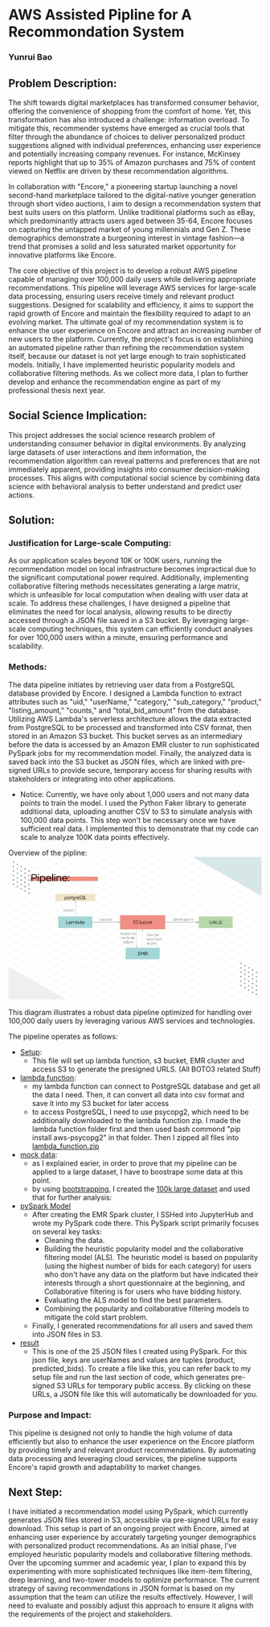 # AWS Assisted Pipline for A Recommondation System

### Yunrui Bao

## Problem Description: 
The shift towards digital marketplaces has transformed consumer behavior, offering the convenience of shopping from the comfort of home. Yet, this transformation has also introduced a challenge: information overload. To mitigate this, recommender systems have emerged as crucial tools that filter through the abundance of choices to deliver personalized product suggestions aligned with individual preferences, enhancing user experience and potentially increasing company revenues. For instance, McKinsey reports highlight that up to 35% of Amazon purchases and 75% of content viewed on Netflix are driven by these recommendation algorithms.  

In collaboration with "Encore," a pioneering startup launching a novel second-hand marketplace tailored to the digital-native younger generation through short video auctions, I aim to design a recommendation system that best suits users on this platform. Unlike traditional platforms such as eBay, which predominantly attracts users aged between 35-64, Encore focuses on capturing the untapped market of young millennials and Gen Z. These demographics demonstrate a burgeoning interest in vintage fashion—a trend that promises a solid and less saturated market opportunity for innovative platforms like Encore.  

The core objective of this project is to develop a robust AWS pipeline capable of managing over 100,000 daily users while delivering appropriate recommendations. This pipeline will leverage AWS services for large-scale data processing, ensuring users receive timely and relevant product suggestions. Designed for scalability and efficiency, it aims to support the rapid growth of Encore and maintain the flexibility required to adapt to an evolving market. The ultimate goal of my recommendation system is to enhance the user experience on Encore and attract an increasing number of new users to the platform. Currently, the project's focus is on establishing an automated pipeline rather than refining the recommendation system itself, because our dataset is not yet large enough to train sophisticated models. Initially, I have implemented heuristic popularity models and collaborative filtering methods. As we collect more data, I plan to further develop and enhance the recommendation engine as part of my professional thesis next year.

## Social Science Implication: 
This project addresses the social science research problem of understanding consumer behavior in digital environments. By analyzing large datasets of user interactions and item information, the recommendation algorithm can reveal patterns and preferences that are not immediately apparent, providing insights into consumer decision-making processes. This aligns with computational social science by combining data science with behavioral analysis to better understand and predict user actions.

## Solution: 

### Justification for Large-scale Computing: 
As our application scales beyond 10K or 100K users, running the recommendation model on local infrastructure becomes impractical due to the significant computational power required. Additionally, implementing collaborative filtering methods necessitates generating a large matrix, which is unfeasible for local computation when dealing with user data at scale. To address these challenges, I have designed a pipeline that eliminates the need for local analysis, allowing results to be directly accessed through a JSON file saved in a S3 bucket. By leveraging large-scale computing techniques, this system can efficiently conduct analyses for over 100,000 users within a minute, ensuring performance and scalability.  

### Methods: 

The data pipeline initiates by retrieving user data from a PostgreSQL database provided by Encore. I designed a Lambda function to extract attributes such as "uid," "userName," "category," "sub_category," "product," "listing_amount," "counts," and "total_bid_amount" from the database. Utilizing AWS Lambda's serverless architecture allows the data extracted from PostgreSQL to be processed and transformed into CSV format, then stored in an Amazon S3 bucket. This bucket serves as an intermediary before the data is accessed by an Amazon EMR cluster to run sophisticated PySpark jobs for my recommendation model. Finally, the analyzed data is saved back into the S3 bucket as JSON files, which are linked with pre-signed URLs to provide secure, temporary access for sharing results with stakeholders or integrating into other applications.

* Notice: Currently, we have only about 1,000 users and not many data points to train the model. I used the Python Faker library to generate additional data, uploading another CSV to S3 to simulate analysis with 100,000 data points. This step won't be necessary once we have sufficient real data. I implemented this to demonstrate that my code can scale to analyze 100K data points effectively.  

Overview of the pipline: 
  ![pipleline](https://github.com/macs30123-s24/final-project-i_recommond/blob/main/pipeline.jpg)  

This diagram illustrates a robust data pipeline optimized for handling over 100,000 daily users by leveraging various AWS services and technologies.  

The pipeline operates as follows:

- [Setup](https://github.com/macs30123-s24/final-project-i_recommond/blob/main/Setup.ipynb):
  - This file will set up lambda function, s3 bucket, EMR cluster and access S3 to generate the presigned URLS. (All BOTO3 related Stuff)
- [lambda function](https://github.com/macs30123-s24/final-project-i_recommond/blob/main/lambda_function/lambda_deployment.py):
  - my lambda function can connect to PostgreSQL database and get all the data I need. Then, it can convert all data into csv format and save it into my S3 bucket for later access
  - to access PostgreSQL, I need to use psycopg2, which need to be additionally downloaded to the lambda function zip. I made the lambda function folder first and then used bash commond "pip install aws-psycopg2" in that folder. Then I zipped all files into [lambda_function.zip](https://github.com/macs30123-s24/final-project-i_recommond/blob/main/lambda_function.zip)
- [mock data](https://github.com/macs30123-s24/final-project-i_recommond/tree/main/Mock_data):
  - as I explained earier, in order to prove that my pipeline can be applied to a large dataset, I have to boostrape some data at this point.
  - by using [bootstrapping](https://github.com/macs30123-s24/final-project-i_recommond/blob/main/Mock_data/bootstrapping.ipynb), I created the [100k large dataset](https://github.com/macs30123-s24/final-project-i_recommond/blob/main/Mock_data/fake_user_interaction.csv) and used that for further analysis:
- [pySpark Model](https://github.com/macs30123-s24/final-project-i_recommond/blob/main/Recommendation_models.ipynb)
  - After creating the EMR Spark cluster, I SSHed into JupyterHub and wrote my PySpark code there. This PySpark script primarily focuses on several key tasks:
    - Cleaning the data.
    - Building the heuristic popularity model and the collaborative filtering model (ALS). The heuristic model is based on popularity (using the highest number of bids for each category) for users who don't have any data on the platform but have indicated their interests through a short questionnaire at the beginning, and Collaborative filtering is for users who have bidding history.
    - Evaluating the ALS model to find the best parameters.
    - Combining the popularity and collaborative filtering models to mitigate the cold start problem.
  - Finally, I generated recommendations for all users and saved them into JSON files in S3.
- [result](https://github.com/macs30123-s24/final-project-i_recommond/blob/main/part-00001-f50433a4-652e-40d9-8878-c6317443e011-c000%20.json)
  - This is one of the 25 JSON files I created using PySpark. For this json file, keys are userNames and values are tuples (product, predicted_bids). To create a file like this, you can refer back to my setup file and run the last section of code, which generates pre-signed S3 URLs for temporary public access. By clicking on these URLs, a JSON file like this will automatically be downloaded for you.
    
### Purpose and Impact:  

This pipeline is designed not only to handle the high volume of data efficiently but also to enhance the user experience on the Encore platform by providing timely and relevant product recommendations. By automating data processing and leveraging cloud services, the pipeline supports Encore's rapid growth and adaptability to market changes.

## Next Step: 

I have initiated a recommendation model using PySpark, which currently generates JSON files stored in S3, accessible via pre-signed URLs for easy download. This setup is part of an ongoing project with Encore, aimed at enhancing user experience by accurately targeting younger demographics with personalized product recommendations. As an initial phase, I've employed heuristic popularity models and collaborative filtering methods. Over the upcoming summer and academic year, I plan to expand this by experimenting with more sophisticated techniques like item-item filtering, deep learning, and two-tower models to optimize performance. The current strategy of saving recommendations in JSON format is based on my assumption that the team can utilize the results effectively. However, I will need to evaluate and possibly adjust this approach to ensure it aligns with the requirements of the project and stakeholders.
